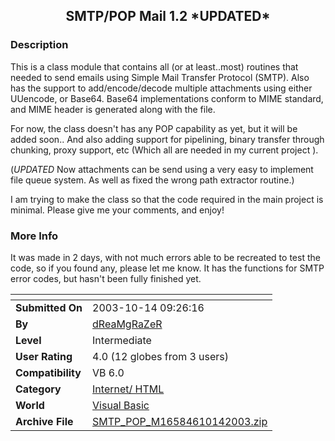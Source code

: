 ﻿<div align="center">

## SMTP/POP Mail 1\.2 \*UPDATED\*


</div>

### Description

This is a class module that contains all (or at least..most) routines that needed to send emails using Simple Mail Transfer Protocol (SMTP). Also has the support to add/encode/decode multiple attachments using either UUencode, or Base64. Base64 implementations conform to MIME standard, and MIME header is generated along with the file.

For now, the class doesn't has any POP capability as yet, but it will be added soon.. And also adding support for pipelining, binary transfer through chunking, proxy support, etc (Which all are needed in my current project ).

(*UPDATED* Now attachments can be send using a very easy to implement file queue system. As well as fixed the wrong path extractor routine.)

I am trying to make the class so that the code required in the main project is minimal. Please give me your comments, and enjoy!
 
### More Info
 
It was made in 2 days, with not much errors able to be recreated to test the code, so if you found any, please let me know. It has the functions for SMTP error codes, but hasn't been fully finished yet.


<span>             |<span>
---                |---
**Submitted On**   |2003-10-14 09:26:16
**By**             |[dReaMgRaZeR](https://github.com/Planet-Source-Code/PSCIndex/blob/master/ByAuthor/dreamgrazer.md)
**Level**          |Intermediate
**User Rating**    |4.0 (12 globes from 3 users)
**Compatibility**  |VB 6\.0
**Category**       |[Internet/ HTML](https://github.com/Planet-Source-Code/PSCIndex/blob/master/ByCategory/internet-html__1-34.md)
**World**          |[Visual Basic](https://github.com/Planet-Source-Code/PSCIndex/blob/master/ByWorld/visual-basic.md)
**Archive File**   |[SMTP\_POP\_M16584610142003\.zip](https://github.com/Planet-Source-Code/dreamgrazer-smtp-pop-mail-1-2-updated__1-49203/archive/master.zip)








